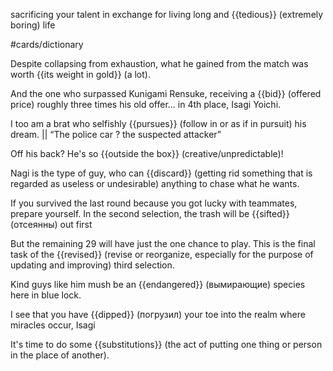 

sacrificing your talent in exchange for living long and {{tedious}} (extremely boring) life 

#cards/dictionary 

Despite collapsing from exhaustion, what he gained from the match was worth {{its weight in gold}} (a lot). <!--SR:!2024-02-12,9,252-->

And the one who surpassed Kunigami Rensuke, receiving a {{bid}} (offered price) roughly three times his old offer... in 4th place, Isagi Yoichi. 

I too am a brat who selfishly {{pursues}} (follow in or as if in pursuit) his dream. || “The police car ? the suspected attacker”

Off his back?  He's so {{outside the box}} (creative/unpredictable)!

Nagi is the type of guy, who can {{discard}} (getting rid something that is regarded as useless or undesirable) anything to chase what he wants.

If you survived the last round because you got lucky with teammates, prepare yourself. In the second selection, the trash will be {{sifted}} (отсеянны) out first 

But the remaining 29 will have just the one chance to play. This is the final task of the {{revised}} (revise or reorganize, especially for the purpose of updating and improving) third selection. <!--SR:!2024-02-24,24,250-->

Kind guys like him mush be an {{endangered}} (вымирающие) species here in blue lock. <!--SR:!2024-03-05,36,250-->

I see that you have {{dipped}} (погрузил) your toe into the realm where miracles occur, Isagi <!--SR:!2024-02-29,26,270-->

It's time to do some {{substitutions}} (the act of putting one thing or person in the place of another). <!--SR:!2024-02-10,19,250-->
